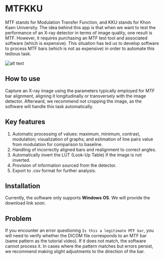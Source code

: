 # MTFKKU
MTF stands for Modulation Transfer Function, and KKU stands for Khon Kaen University. The idea behind this app is that when we want to test the performance of an X-ray detector in terms of image quality, one result is MTF. However, it requires purchasing an MTF test tool and associated software (which is expensive). This situation has led us to develop software to process MTF bars (which is not as expensive) in order to automate this tedious task.

![alt text](https://github.com/MTFKKU/MTFKKU_App/blob/main/app-usage.gif)

## How to use 
Capture an X-ray image using the parameters typically employed for MTF bar alignment, aligning it longitudinally or transversely with the image detector. Afterward, we recommend not cropping the image, as the software will handle this task automatically.

## Key features
1. Automatic processing of values: maximum, minimum, contrast, modulation; visualization of graphs; and estimation of line pairs value from modulation for comparison to baseline.
2. Handling of incorrectly aligned bars and realignment to correct angles.
3. Automatically invert the LUT (Look-Up Table) if the image is not inverted.
4. Provision of information sourced from the detector.
5. Export to .csv format for further analysis.

## Installation
Currently, the software only supports **Windows OS**. We will provide the download link soon.
   
## Problem
If you encounter an error questioning `Is this a legitimate MTF bar`, you will need to verify whether the DICOM file corresponds to an MTF bar (same pattern as the tutorial video). If it does not match, the software cannot process it. In cases where the pattern matches but errors persist, we recommend making slight adjustments to the direction of the bar.


